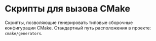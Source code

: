 # Скрипты для вызова CMake

Скрипты, позволяющие генерировать типовые сборочные конфигурации CMake.
Стандартный путь расположения в проекте: `cmake/generators`.

